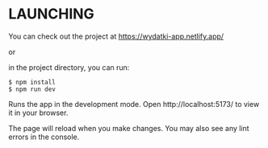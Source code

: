 # LAUNCHING

You can check out the project at https://wydatki-app.netlify.app/

or

in the project directory, you can run:


```
$ npm install
$ npm run dev
```

Runs the app in the development mode. Open http://localhost:5173/ to view it in your browser.

The page will reload when you make changes. You may also see any lint errors in the console.